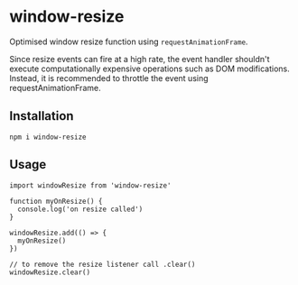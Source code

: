 # window-resize

Optimised window resize function using `requestAnimationFrame`.

Since resize events can fire at a high rate, the event handler shouldn't execute computationally expensive operations such as DOM modifications. Instead, it is recommended to throttle the event using requestAnimationFrame. 

## Installation

```
npm i window-resize
```

## Usage

```
import windowResize from 'window-resize'

function myOnResize() {
  console.log('on resize called')
}

windowResize.add(() => {
  myOnResize()
})

// to remove the resize listener call .clear()
windowResize.clear()
```
